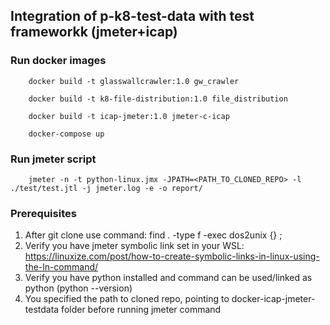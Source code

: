 ## Integration of p-k8-test-data with test frameworkk (jmeter+icap)

### Run docker images
```
    docker build -t glasswallcrawler:1.0 gw_crawler

    docker build -t k8-file-distribution:1.0 file_distribution 

    docker build -t icap-jmeter:1.0 jmeter-c-icap

    docker-compose up

```

### Run jmeter script
```
    jmeter -n -t python-linux.jmx -JPATH=<PATH_TO_CLONED_REPO> -l ./test/test.jtl -j jmeter.log -e -o report/
```

### Prerequisites
1. After git clone use command: find . -type f -exec dos2unix {} \; 
2. Verify you have jmeter symbolic link set in your WSL: https://linuxize.com/post/how-to-create-symbolic-links-in-linux-using-the-ln-command/
3. Verify you have python installed and command can be used/linked as python (python --version)
4. You specified the path to cloned repo, pointing to docker-icap-jmeter-testdata folder before running jmeter command













